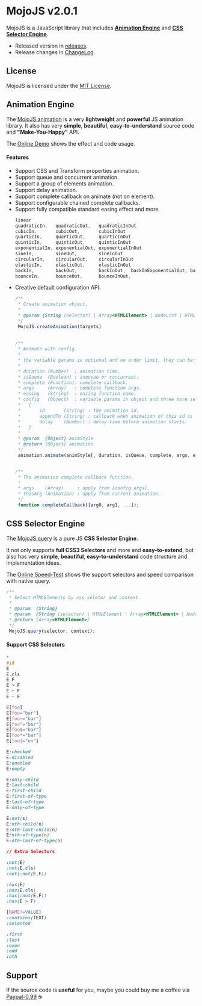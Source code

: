 MojoJS v2.0.1
=============

MojoJS is a JavaScript library that includes [**Animation Engine**](#animation-engine) and [**CSS Selector Engine**](#css-selector-engine).

* Released version in [releases](https://github.com/scottcgi/MojoJS/releases).
* Release changes in [ChangeLog](https://github.com/scottcgi/MojoJS/blob/master/ChangeLog.md).


## License

MojoJS is licensed under the [MIT License](https://github.com/scottcgi/MojoJS/blob/master/LICENSE "Mojoc Under MIT License").


## Animation Engine

The [MojoJS.animation](https://github.com/scottcgi/MojoJS/blob/master/animation/MojoJS.animation.js) is a very **lightweight** and **powerful** JS animation library. It also has very **simple**, **beautiful**, **easy-to-understand** source code and **"Make-You-Happy"** API.

The [Online Demo](https://scottcgi.github.io/MojoJS/animation/demo/animation-demo.html) shows the effect and code usage.

#### Features

* Support CSS and Transform properties animation.
* Support queue and concurrent animation.
* Support a group of elements animation.
* Support delay animation.
* Support complete callback on animate (not on element).
* Support configurable chained complete callbacks.
* Support fully compatible standard easing effect and more.
  ```js
  linear
  quadraticIn,   quadraticOut,   quadraticInOut
  cubicIn,       cubicOut,       cubicInOut
  quarticIn,     quarticOut,     quarticInOut
  quinticIn,     quinticOut,     quinticInOut
  exponentialIn, exponentialOut, exponentialInOut
  sineIn,        sineOut,        sineInOut
  circularIn,    circularOut,    circularInOut
  elasticIn,     elasticOut,     elasticInOut
  backIn,        backOut,        backInOut,  backInExponentialOut, backInElasticOut
  bounceIn,      bounceOut,      bounceInOut,
  ```
* Creative default configuration API.
  ```js
  /**
   * Create animation object.
   *
   * @param {String (selector) | Array<HTMLElement> | NodeList | HTMLElement} targets
   */
   MojoJS.createAnimation(targets)
 
 
  /**
   * Animate with config.
   *
   * the variable params is optional and no order limit, they can be:
   * 
   * duration (Number)  : animation time.
   * isQueue  (Boolean) : inqueue or concurrent.                       
   * complete (Function): complete callback.                       
   * args     (Array)   : complete function args.
   * easing   (String)  : easing function name.
   * config   (Object)  : variable params in object and three more settings:
   *   {
   *       id       (String) : the animation id.
   *       appendTo (String) : callback when animation of this id is completed.
   *       delay    (Number) : delay time before animation starts.
   *   }  
   * 
   * @param  {Object} animStyle 
   * @return {Object} animation
   */
   animation.animate(animStyle[, duration, isQueue, complete, args, easing, config]);


  /**
   * The animation complete callback function.
   *
   * args    (Array)     : apply from [config.args].
   * thisArg (Animation) : apply from current animation.
   */
   function completeCallback([arg0, arg1, ...]);
  ```

## CSS Selector Engine

The [MojoJS.query](https://github.com/scottcgi/MojoJS/blob/master/query/MojoJS.query.js) is a pure JS **CSS Selector Engine**. 

It not only supports **full CSS3 Selectors** and more and **easy-to-extend**, but also has very **simple**, **beautiful**, **easy-to-understand** code structure and implementation ideas.

The [Online Speed-Test](https://scottcgi.github.io/MojoJS/query/speed-test/index.html) shows the support selectors and speed comparison with native query.

```js
/**
 * Select HTMLElements by css seletor and context.
 * 
 * @param  {String}                                                          selector
 * @param  {String (selector) | HTMLElement | Array<HTMLElement> | NodeList} context (optional)
 * @return {Array<HTMLElement>}                                              HTMLElements Array
 */
 MojoJS.query(selector, context);
```

#### Support CSS Selectors

```css
*
#id
E
E.cls
E F
E > F
E + F
E ~ F

E[foo]  
E[foo="bar"]    
E[foo~="bar"]   
E[foo^="bar"]   
E[foo$="bar"]   
E[foo*="bar"]   
E[foo|="en"]

E:checked
E:disabled
E:enabled
E:empty

E:only-child
E:last-child
E:first-child
E:first-of-type
E:last-of-type
E:only-of-type

E:not(s)
E:nth-child(n)
E:nth-last-child(n)
E:nth-of-type(n)
E:nth-last-of-type(n)

// Extra Selectors

:not(E)
:not(E.cls)
:not(:not(E,F))

:has(E)
:has(E.cls)
:has(:not(E,F))
:has(E > F)

[NAME!=VALUE]
:contains(TEXT)
:selected

:first
:last
:even
:odd
:nth
```

## Support

If the source code is **useful** for you, maybe you could buy me a coffee via [Paypal-0.99](https://www.paypal.me/PayScottcgi/0.99) :coffee:
